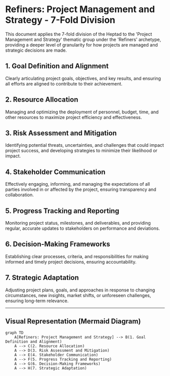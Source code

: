 # Refiners: Project Management and Strategy - 7-Fold Division

This document applies the 7-fold division of the Heptad to the 'Project Management and Strategy' thematic group under the 'Refiners' archetype, providing a deeper level of granularity for how projects are managed and strategic decisions are made.

## 1. Goal Definition and Alignment

Clearly articulating project goals, objectives, and key results, and ensuring all efforts are aligned to contribute to their achievement.

## 2. Resource Allocation

Managing and optimizing the deployment of personnel, budget, time, and other resources to maximize project efficiency and effectiveness.

## 3. Risk Assessment and Mitigation

Identifying potential threats, uncertainties, and challenges that could impact project success, and developing strategies to minimize their likelihood or impact.

## 4. Stakeholder Communication

Effectively engaging, informing, and managing the expectations of all parties involved in or affected by the project, ensuring transparency and collaboration.

## 5. Progress Tracking and Reporting

Monitoring project status, milestones, and deliverables, and providing regular, accurate updates to stakeholders on performance and deviations.

## 6. Decision-Making Frameworks

Establishing clear processes, criteria, and responsibilities for making informed and timely project decisions, ensuring accountability.

## 7. Strategic Adaptation

Adjusting project plans, goals, and approaches in response to changing circumstances, new insights, market shifts, or unforeseen challenges, ensuring long-term relevance.

---

## Visual Representation (Mermaid Diagram)

```mermaid
graph TD
    A[Refiners: Project Management and Strategy] --> B(1. Goal Definition and Alignment)
    A --> C(2. Resource Allocation)
    A --> D(3. Risk Assessment and Mitigation)
    A --> E(4. Stakeholder Communication)
    A --> F(5. Progress Tracking and Reporting)
    A --> G(6. Decision-Making Frameworks)
    A --> H(7. Strategic Adaptation)
```
